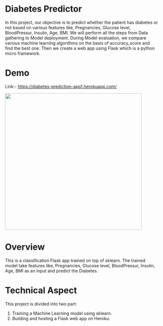 # Diabetes Predictor

In this project, our objective is to predict whether the patient has diabetes or not based on various features like, Pregnancies, Glucose level, BloodPressur, Insulin, Age, BMI. We will perform all the steps from Data gathering to Model deployment. During Model evaluation, we compare various machine learning algorithms on the basis of accuracy_score and find the best one. Then we create a web app using Flask which is a python micro framework.

# Demo

Link:- https://diabetes-prediction-app1.herokuapp.com/

<img src="image/IMG_20200701_121303.jpg" width ="450" hight="220" >

# Overview

This is a classification Flask app trained on top of sklearn. The trained model take features like, Pregnancies, Glucose level, BloodPressur, Insulin, Age, BMI as an input and predict the Diabetes.

# Technical Aspect

This project is divided into two part:

 1. Training a Machine Learning model using sklearn.
 2. Building and hosting a Flask web app on Heroku.
